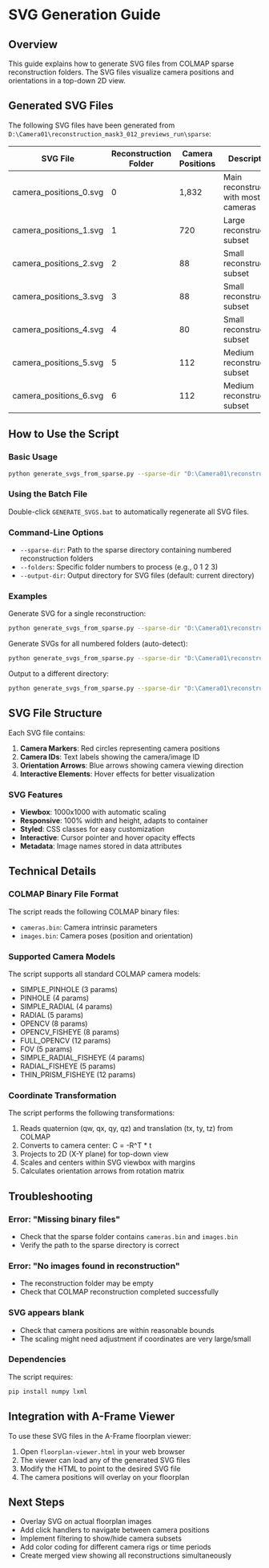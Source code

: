 # SVG Generation Guide

## Overview

This guide explains how to generate SVG files from COLMAP sparse reconstruction folders. The SVG files visualize camera positions and orientations in a top-down 2D view.

## Generated SVG Files

The following SVG files have been generated from `D:\Camera01\reconstruction_mask3_012_previews_run\sparse`:

| SVG File | Reconstruction Folder | Camera Positions | Description |
|----------|----------------------|------------------|-------------|
| camera_positions_0.svg | 0 | 1,832 | Main reconstruction with most cameras |
| camera_positions_1.svg | 1 | 720 | Large reconstruction subset |
| camera_positions_2.svg | 2 | 88 | Small reconstruction subset |
| camera_positions_3.svg | 3 | 88 | Small reconstruction subset |
| camera_positions_4.svg | 4 | 80 | Small reconstruction subset |
| camera_positions_5.svg | 5 | 112 | Medium reconstruction subset |
| camera_positions_6.svg | 6 | 112 | Medium reconstruction subset |

## How to Use the Script

### Basic Usage

```bash
python generate_svgs_from_sparse.py --sparse-dir "D:\Camera01\reconstruction_mask3_012_previews_run\sparse" --folders 0 1 2 3 4 5 6
```

### Using the Batch File

Double-click `GENERATE_SVGS.bat` to automatically regenerate all SVG files.

### Command-Line Options

- `--sparse-dir`: Path to the sparse directory containing numbered reconstruction folders
- `--folders`: Specific folder numbers to process (e.g., 0 1 2 3)
- `--output-dir`: Output directory for SVG files (default: current directory)

### Examples

Generate SVG for a single reconstruction:
```bash
python generate_svgs_from_sparse.py --sparse-dir "D:\Camera01\reconstruction_mask3_012_previews_run\sparse" --folders 0
```

Generate SVGs for all numbered folders (auto-detect):
```bash
python generate_svgs_from_sparse.py --sparse-dir "D:\Camera01\reconstruction_mask3_012_previews_run\sparse"
```

Output to a different directory:
```bash
python generate_svgs_from_sparse.py --sparse-dir "D:\Camera01\reconstruction_mask3_012_previews_run\sparse" --folders 0 1 2 --output-dir "output_svgs"
```

## SVG File Structure

Each SVG file contains:

1. **Camera Markers**: Red circles representing camera positions
2. **Camera IDs**: Text labels showing the camera/image ID
3. **Orientation Arrows**: Blue arrows showing camera viewing direction
4. **Interactive Elements**: Hover effects for better visualization

### SVG Features

- **Viewbox**: 1000x1000 with automatic scaling
- **Responsive**: 100% width and height, adapts to container
- **Styled**: CSS classes for easy customization
- **Interactive**: Cursor pointer and hover opacity effects
- **Metadata**: Image names stored in data attributes

## Technical Details

### COLMAP Binary File Format

The script reads the following COLMAP binary files:
- `cameras.bin`: Camera intrinsic parameters
- `images.bin`: Camera poses (position and orientation)

### Supported Camera Models

The script supports all standard COLMAP camera models:
- SIMPLE_PINHOLE (3 params)
- PINHOLE (4 params)
- SIMPLE_RADIAL (4 params)
- RADIAL (5 params)
- OPENCV (8 params)
- OPENCV_FISHEYE (8 params)
- FULL_OPENCV (12 params)
- FOV (5 params)
- SIMPLE_RADIAL_FISHEYE (4 params)
- RADIAL_FISHEYE (5 params)
- THIN_PRISM_FISHEYE (12 params)

### Coordinate Transformation

The script performs the following transformations:
1. Reads quaternion (qw, qx, qy, qz) and translation (tx, ty, tz) from COLMAP
2. Converts to camera center: C = -R^T * t
3. Projects to 2D (X-Y plane) for top-down view
4. Scales and centers within SVG viewbox with margins
5. Calculates orientation arrows from rotation matrix

## Troubleshooting

### Error: "Missing binary files"
- Check that the sparse folder contains `cameras.bin` and `images.bin`
- Verify the path to the sparse directory is correct

### Error: "No images found in reconstruction"
- The reconstruction folder may be empty
- Check that COLMAP reconstruction completed successfully

### SVG appears blank
- Check that camera positions are within reasonable bounds
- The scaling might need adjustment if coordinates are very large/small

### Dependencies

The script requires:
```bash
pip install numpy lxml
```

## Integration with A-Frame Viewer

To use these SVG files in the A-Frame floorplan viewer:

1. Open `floorplan-viewer.html` in your web browser
2. The viewer can load any of the generated SVG files
3. Modify the HTML to point to the desired SVG file
4. The camera positions will overlay on your floorplan

## Next Steps

- Overlay SVG on actual floorplan images
- Add click handlers to navigate between camera positions
- Implement filtering to show/hide camera subsets
- Add color coding for different camera rigs or time periods
- Create merged view showing all reconstructions simultaneously



